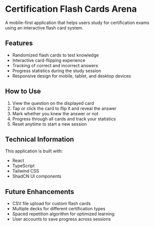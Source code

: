 
# Certification Flash Cards Arena

A mobile-first application that helps users study for certification exams using an interactive flash card system.

## Features

- Randomized flash cards to test knowledge
- Interactive card-flipping experience
- Tracking of correct and incorrect answers
- Progress statistics during the study session
- Responsive design for mobile, tablet, and desktop devices

## How to Use

1. View the question on the displayed card
2. Tap or click the card to flip it and reveal the answer
3. Mark whether you knew the answer or not
4. Progress through all cards and track your statistics
5. Reset anytime to start a new session

## Technical Information

This application is built with:

- React
- TypeScript
- Tailwind CSS
- ShadCN UI components 

## Future Enhancements

- CSV file upload for custom flash cards
- Multiple decks for different certification types
- Spaced repetition algorithm for optimized learning
- User accounts to save progress across sessions


